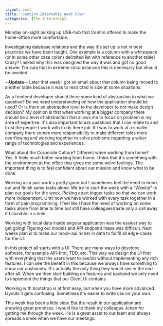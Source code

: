 ```yaml
---
layout: post
title: "Centiro Internship Week Five"
categories: [The Internship]
---
```


Monday on-sight picking up USB-hub that Centiro offered to make the home-office more comfortable.

Investigating database relations and the way it's set up is not in best practices we have been taught.
One example is a column with a whitespace (or in some other case colon) delimited list with reference to another table! Crazy?
I asked why this was designed the way it was and got no good answer. I'm sure that in extreme circumstances this is necessary but should be avoided.

--**Update**--
Later that week I got an email about that column being moved to another table because it was to restricted in size at some situations.

As a frontend developer should there some kind of abstraction to what we question?
Do we need understanding on how the application should be used? Or is there an abstraction level to the developer to not make design decision?
My opinion is that when working at a bigger company there should be a level of abstraction that allows me to focus on problem in my area of expertise.
It's also important to ask questions that I can relate to and trust the people I work with to do there job.
If I was to work at a smaller company there comes more responsibility to make different roles more overflowing and working together to solve problems regarding a wider range of technologies and experiences.

What about the Corporate Culture? Different when working from home?
Yes. It feels much better working from home. I think that it's something with the environment at the office that gives me some weird feelings.
The important thing is to feel confident about our mission and know what to be done.

Working as a pair work's pretty good but I sometimes feel the need to break out and finish some tasks alone.
We try to start the week with a "Weekly" to plan our goals for the week.
Picking apart bigger tasks so that we can work more independent. Until now we have worked with every task together in a form of pair-programming.
I feel like I have the need of working on some tasks alone from time to time but still have colleagues/mate only a call away if I stumble in a hole.

Working with local data inside angular application was the easiest way to get going!
Figuring out models and API endpoint maps was difficult. Next weeks plan is to make our mock-api richer in data to fullfil all edge-cases for the UI.

In this project all starts with a UI. There are many ways to develope software, for example API-first, TDD, etc.
This way we design the UI first with everything that the users want to see/do without implementing any rich features. I can see the benefit in this because
we always have something to show our customers. It's actually the only thing they would see in the end after all. When we then start building on features and backend we only need to implement the things that our Client UI contains.

Working with bootstrap is at first easy, but when you have more advanced layouts it gets confusing. Sometimes it's easier to write css on your own.

This week has been a little slow. But the result in our application are showing great promises. I would like to thank my colleague Johan for getting me through the week.
He is a great asset to our team and always spreads a smile when we have our meetings.
